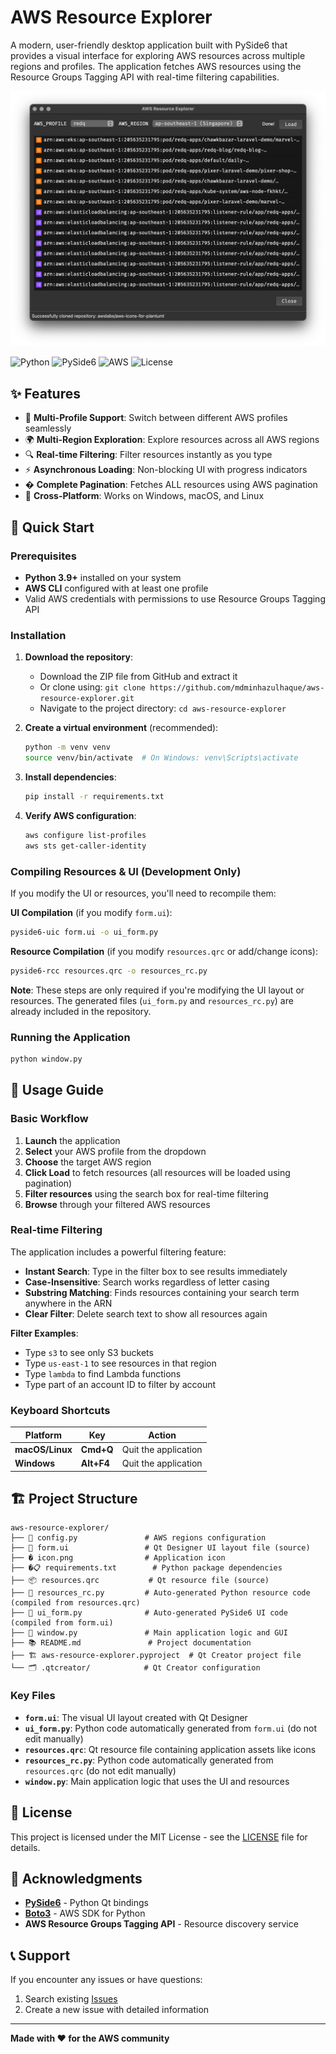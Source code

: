 # AWS Resource Explorer

A modern, user-friendly desktop application built with PySide6 that provides a visual interface for exploring AWS resources across multiple regions and profiles. The application fetches AWS resources using the Resource Groups Tagging API with real-time filtering capabilities.

![AWS Resource Explorer](.media/screenshot.png)

![Python](https://img.shields.io/badge/python-3.9+-blue.svg)
![PySide6](https://img.shields.io/badge/PySide6-6.0+-green.svg)
![AWS](https://img.shields.io/badge/AWS-CLI-orange.svg)
![License](https://img.shields.io/badge/license-MIT-blue.svg)

## ✨ Features

- 🔐 **Multi-Profile Support**: Switch between different AWS profiles seamlessly
- 🌍 **Multi-Region Exploration**: Explore resources across all AWS regions
- 🔍 **Real-time Filtering**: Filter resources instantly as you type
- ⚡ **Asynchronous Loading**: Non-blocking UI with progress indicators
- � **Complete Pagination**: Fetches ALL resources using AWS pagination
- 🚀 **Cross-Platform**: Works on Windows, macOS, and Linux

## 🚀 Quick Start

### Prerequisites

- **Python 3.9+** installed on your system
- **AWS CLI** configured with at least one profile
- Valid AWS credentials with permissions to use Resource Groups Tagging API

### Installation

1. **Download the repository**:
   - Download the ZIP file from GitHub and extract it
   - Or clone using: `git clone https://github.com/mdminhazulhaque/aws-resource-explorer.git`
   - Navigate to the project directory: `cd aws-resource-explorer`

2. **Create a virtual environment** (recommended):
   ```bash
   python -m venv venv
   source venv/bin/activate  # On Windows: venv\Scripts\activate
   ```

3. **Install dependencies**:
   ```bash
   pip install -r requirements.txt
   ```

4. **Verify AWS configuration**:
   ```bash
   aws configure list-profiles
   aws sts get-caller-identity
   ```

### Compiling Resources & UI (Development Only)

If you modify the UI or resources, you'll need to recompile them:

**UI Compilation** (if you modify `form.ui`):
```bash
pyside6-uic form.ui -o ui_form.py
```

**Resource Compilation** (if you modify `resources.qrc` or add/change icons):
```bash
pyside6-rcc resources.qrc -o resources_rc.py
```

**Note**: These steps are only required if you're modifying the UI layout or resources. The generated files (`ui_form.py` and `resources_rc.py`) are already included in the repository.

### Running the Application

```bash
python window.py
```

## 📖 Usage Guide

### Basic Workflow

1. **Launch** the application
2. **Select** your AWS profile from the dropdown
3. **Choose** the target AWS region
4. **Click Load** to fetch resources (all resources will be loaded using pagination)
5. **Filter resources** using the search box for real-time filtering
6. **Browse** through your filtered AWS resources

### Real-time Filtering

The application includes a powerful filtering feature:
- **Instant Search**: Type in the filter box to see results immediately
- **Case-Insensitive**: Search works regardless of letter casing
- **Substring Matching**: Finds resources containing your search term anywhere in the ARN
- **Clear Filter**: Delete search text to show all resources again

**Filter Examples**:
- Type `s3` to see only S3 buckets
- Type `us-east-1` to see resources in that region
- Type `lambda` to find Lambda functions
- Type part of an account ID to filter by account

### Keyboard Shortcuts

| Platform | Key | Action |
|----------|-----|--------|
| **macOS/Linux** | **Cmd+Q** | Quit the application |
| **Windows** | **Alt+F4** | Quit the application |

## 🏗️ Project Structure

```
aws-resource-explorer/
├── 📄 config.py               # AWS regions configuration
├── 🎨 form.ui                 # Qt Designer UI layout file (source)
├── �️ icon.png                # Application icon
├── �📋 requirements.txt        # Python package dependencies
├── 📦 resources.qrc           # Qt resource file (source)
├── 🔧 resources_rc.py         # Auto-generated Python resource code (compiled from resources.qrc)
├── 🔧 ui_form.py              # Auto-generated PySide6 UI code (compiled from form.ui)
├── 🐍 window.py               # Main application logic and GUI
├── 📚 README.md               # Project documentation
├── 🏗️ aws-resource-explorer.pyproject  # Qt Creator project file
└── 🗂️ .qtcreator/            # Qt Creator configuration
```

### Key Files

- **`form.ui`**: The visual UI layout created with Qt Designer
- **`ui_form.py`**: Python code automatically generated from `form.ui` (do not edit manually)
- **`resources.qrc`**: Qt resource file containing application assets like icons
- **`resources_rc.py`**: Python code automatically generated from `resources.qrc` (do not edit manually)
- **`window.py`**: Main application logic that uses the UI and resources

## 📄 License

This project is licensed under the MIT License - see the [LICENSE](LICENSE) file for details.

## 🙏 Acknowledgments

- **[PySide6](https://pypi.org/project/PySide6/)** - Python Qt bindings
- **[Boto3](https://boto3.amazonaws.com/)** - AWS SDK for Python
- **AWS Resource Groups Tagging API** - Resource discovery service

## 📞 Support

If you encounter any issues or have questions:
1. Search existing [Issues](https://github.com/mdminhazulhaque/aws-resource-explorer/issues)
2. Create a new issue with detailed information

---

**Made with ❤️ for the AWS community**